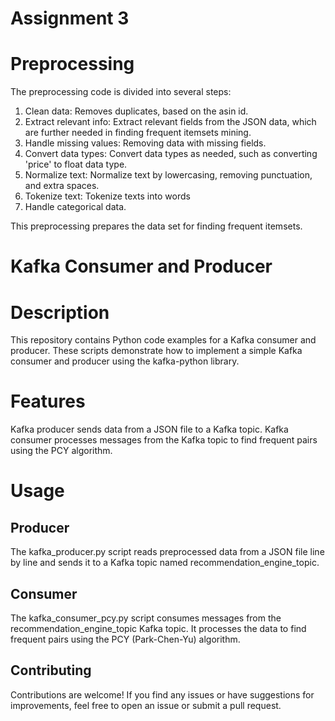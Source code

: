 # Assignment 3

# Preprocessing

The preprocessing code is divided into several steps:
1. Clean data: Removes duplicates, based on the asin id.
2. Extract relevant info: Extract relevant fields from the JSON data, which are further needed in finding frequent itemsets mining.
3. Handle missing values: Removing data with missing fields.
4. Convert data types: Convert data types as needed, such as converting 'price' to float data type.
5. Normalize text: Normalize text by lowercasing, removing punctuation, and extra spaces.
6. Tokenize text: Tokenize texts into words
7. Handle categorical data.

This preprocessing prepares the data set for finding frequent itemsets.


# Kafka Consumer and Producer 

# Description
This repository contains Python code examples for a Kafka consumer and producer. These scripts demonstrate how to implement a simple Kafka consumer and producer using the kafka-python library.

# Features
Kafka producer sends data from a JSON file to a Kafka topic.
Kafka consumer processes messages from the Kafka topic to find frequent pairs using the PCY algorithm.


# Usage

## Producer
The kafka_producer.py script reads preprocessed data from a JSON file line by line and sends it to a Kafka topic named recommendation_engine_topic.

## Consumer
The kafka_consumer_pcy.py script consumes messages from the recommendation_engine_topic Kafka topic. It processes the data to find frequent pairs using the PCY (Park-Chen-Yu) algorithm.

## Contributing
Contributions are welcome! If you find any issues or have suggestions for improvements, feel free to open an issue or submit a pull request.
